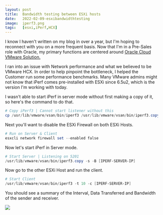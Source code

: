 ```yaml
---
layout: post
title:  Bandwidth testing between ESXi hosts
date:   2022-02-09-esxibandwidthtesting
image:  iperf3.png
tags:   [esxi,iPerf,HCX]
---
```

I know I haven't written on my blog in over a year, but I'm hoping to reconnect with you on a more frequent basis. Now that I'm in a Pre-Sales role with Oracle, my primary functions are centered around [Oracle Cloud VMware Solution.](https://www.oracle.com/cloud/compute/vmware/)

I ran into an issue with Network performance and what we believed to be VMware HCX. In order to help pinpoint the bottleneck, I helped the Customer run some performance benchmarks. Many VMware admins might not know that iPerf comes pre-installed with ESXi since 6.5u2, which is the version I'm working with today.

I wasn't able to start iPerf in server mode without first making a copy of it, so here's the command to do that.

```powershell
# Copy iPerf3 | Cannot start listener without this
cp /usr/lib/vmware/vsan/bin/iperf3 /usr/lib/vmware/vsan/bin/iperf3.copy
```

Next you'll want to disable the ESXi Firewall on both ESXi Hosts.
```powershell
# Run on Server & Client
esxcli network firewall set --enabled false
```

Now let's start iPerf in Server mode.
```powershell
# Start Server | Listening on 5201
/usr/lib/vmware/vsan/bin/iperf3.copy -s -B [IPERF-SERVER-IP]
```

Now go to the other ESXi Host and run the client.
```powershell
# Start Client
/usr/lib/vmware/vsan/bin/iperf3 -t 10 -c [IPERF-SERVER-IP]
```

You should see a summary of the Interval, Data Transferred and Bandwidth of the sender and receiver.


![]({{site.baseurl}}/img/bandwidthsummary.png)
